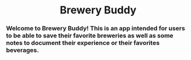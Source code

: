 <style>
  
  h1 {
    text-align: center;
  }
 
</style>

<h1>Brewery Buddy</h1>

<h3> Welcome to Brewery Buddy! This is an app intended for users to be able to save their favorite breweries as well as some notes to document their experience or their favorites beverages. </h3> 

